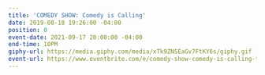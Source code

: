 ```yaml
---
title: 'COMEDY SHOW: Comedy is Calling'
date: 2019-08-18 19:26:00 -04:00
position: 0
event-date: 2021-09-17 20:00:00 -04:00
end-time: 10PM
giphy-url: https://media.giphy.com/media/xTk9ZNSEaGv7FtKY6s/giphy.gif
event-url: https://www.eventbrite.com/e/comedy-show-comedy-is-calling-tickets-169687964269
---
```


